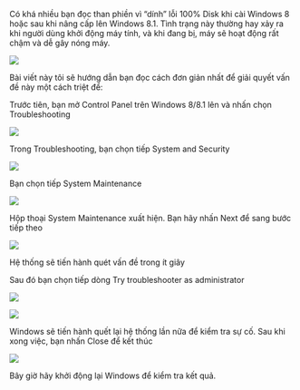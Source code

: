Có khá nhiều bạn đọc than phiền vì “dính” lỗi 100% Disk khi cài
Windows 8 hoặc sau khi nâng cấp lên Windows 8.1. Tình trạng này thường
hay xảy ra khi người dùng khởi động máy tính, và khi đang bị, máy sẽ
hoạt động rất chậm và dễ gây nóng máy.

![](3.8.1-khac-phuc-loi-100_-disk-kho-chiu-tren-windows-8-va-8.1-media/media/image1.jpeg)

Bài viết này tôi sẽ hướng dẫn bạn đọc cách đơn giản nhất để giải quyết
vấn đề này một cách triệt để:

Trước tiên, bạn mở Control Panel trên Windows 8/8.1 lên và nhấn chọn
Troubleshooting

![](3.8.1-khac-phuc-loi-100_-disk-kho-chiu-tren-windows-8-va-8.1-media/media/image2.jpeg)

Trong Troubleshooting, bạn chọn tiếp System and Security

![](3.8.1-khac-phuc-loi-100_-disk-kho-chiu-tren-windows-8-va-8.1-media/media/image3.jpeg)

Bạn chọn tiếp System Maintenance

![](3.8.1-khac-phuc-loi-100_-disk-kho-chiu-tren-windows-8-va-8.1-media/media/image4.jpeg)

Hộp thoại System Maintenance xuất hiện. Bạn hãy nhấn Next để sang bước
tiếp theo

![](3.8.1-khac-phuc-loi-100_-disk-kho-chiu-tren-windows-8-va-8.1-media/media/image5.jpeg)

Hệ thống sẽ tiến hành quét vấn đề trong ít giây

Sau đó bạn chọn tiếp dòng Try troubleshooter as administrator

![](3.8.1-khac-phuc-loi-100_-disk-kho-chiu-tren-windows-8-va-8.1-media/media/image6.jpeg)

![](3.8.1-khac-phuc-loi-100_-disk-kho-chiu-tren-windows-8-va-8.1-media/media/image7.jpeg)

Windows sẽ tiến hành quết lại hệ thống lần nữa để kiểm tra sự cố. Sau
khi xong việc, bạn nhấn Close để kết thúc

![](3.8.1-khac-phuc-loi-100_-disk-kho-chiu-tren-windows-8-va-8.1-media/media/image8.jpeg)

Bây giờ hãy khởi động lại Windows để kiểm tra kết quả.
